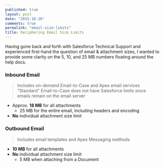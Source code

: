 ```yaml
---
published: true
layout: post
date: "2015-10-26"
comments: true
permalink: "email-size-limits"
title: Deciphering Email Size Limits
---
```








Having gone back and forth with Salesforce Technical Support and experienced first-hand the question of email & attachment sizes, I wanted to provide some clarity on the 5, 10, and 25 MB numbers floating around the help docs. 

### Inbound Email
> Includes on-demand Email-to-Case and Apex email services
> "Standard" Email-to-Case does not have Salesforce limits since emails remain on the email server

- Approx. **18 MB** for all attachments
  * 25 MB for the entire email, including headers and encoding
- **No** individual attachment size limit

### Outbound Email
> Includes email templates and Apex Messaging methods

- **10 MB** for all attachments
- **No** individual attachment size limit
  * 5 MB when attaching from a Document
